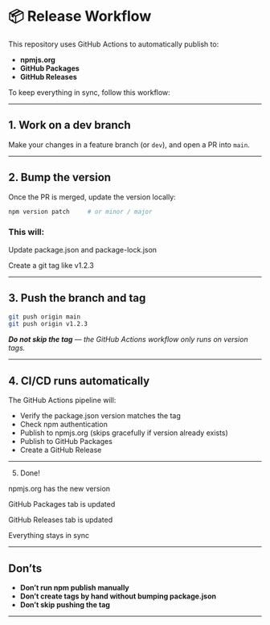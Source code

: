 # 📦 Release Workflow

This repository uses GitHub Actions to automatically publish to:

- **npmjs.org**
- **GitHub Packages**
- **GitHub Releases**

To keep everything in sync, follow this workflow:

---

## 1. Work on a dev branch
Make your changes in a feature branch (or `dev`), and open a PR into `main`.

---

## 2. Bump the version
Once the PR is merged, update the version locally:

```bash
npm version patch     # or minor / major
```

### This will:

Update package.json and package-lock.json

Create a git tag like v1.2.3

---

## 3. Push the branch and tag

```bash
git push origin main
git push origin v1.2.3
```

***Do not skip the tag** — the GitHub Actions workflow only runs on version tags.*


---

## 4. CI/CD runs automatically

The GitHub Actions pipeline will:

 - Verify the package.json version matches the tag
 - Check npm authentication
 - Publish to npmjs.org (skips gracefully if version already exists)
 - Publish to GitHub Packages
 - Create a GitHub Release

---

5. Done!

npmjs.org has the new version

GitHub Packages tab is updated

GitHub Releases tab is updated

Everything stays in sync

---

## Don’ts

- **Don’t run npm publish manually**
- **Don’t create tags by hand without bumping package.json**
- **Don’t skip pushing the tag**

---
